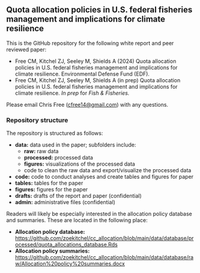 ## Quota allocation policies in U.S. federal fisheries management and implications for climate resilience

This is the GitHub repository for the following white report and peer reviewed paper:

 * Free CM, Kitchel ZJ, Seeley M, Shields A (2024) Quota allocation policies in U.S. federal fisheries management and implications for climate resilience. Environmental Defense Fund (EDF).
 * Free CM, Kitchel ZJ, Seeley M, Shields A (in prep) Quota allocation policies in U.S. federal fisheries management and implications for climate resilience. _In prep_ for _Fish & Fisheries._

Please email Chris Free (cfree14@gmail.com) with any questions.

### Repository structure

The repository is structured as follows:

 * **data:** data used in the paper; subfolders include:
   * **raw:** raw data
   * **processed:** processed data
   * **figures:** visualizations of the processed data
   * code to clean the raw data and export/visualize the processed data
 *  **code:** code to conduct analyses and create tables and figures for paper
 * **tables:** tables for the paper
 * **figures:** figures for the paper
 * **drafts:** drafts of the report and paper (confidential)
 * **admin:** administrative files (confidential)

  Readers will likely be especially interested in the allocation policy database and summaries. These are located in the following place:

  * **Allocation policy database:** https://github.com/zoekitchel/cc_allocation/blob/main/data/database/processed/quota_allocations_database.Rds
  * **Allocation policy summaries:** https://github.com/zoekitchel/cc_allocation/blob/main/data/database/raw/Allocation%20policy%20summaries.docx




